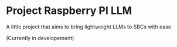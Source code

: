 # Project Raspberry PI LLM
A little project that aims to bring lightweight LLMs to SBCs with ease 

(Currently in developement)

